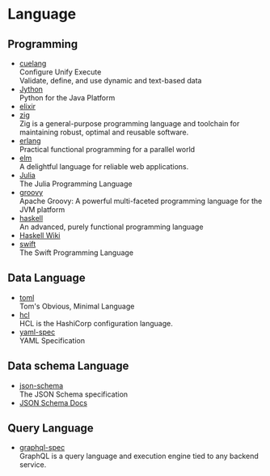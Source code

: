 # Language

## Programming

- [cuelang](https://cuelang.org/)
  <br/>Configure Unify Execute
  <br/>Validate, define, and use dynamic and text-based data
- [Jython](https://www.jython.org/)
  <br/>Python for the Java Platform
- [elixir](https://elixir-lang.org/)
- [zig](https://ziglang.org/)
  <br/>Zig is a general-purpose programming language and toolchain for maintaining robust, optimal and reusable
  software.
- [erlang](https://www.erlang.org/)
  <br/>Practical functional programming
  for a parallel world
- [elm](https://elm-lang.org/)
  <br/>A delightful language for reliable web applications.
- [Julia](https://julialang.org/)
  <br/>The Julia Programming Language
- [groovy](https://groovy-lang.org/)
  <br/>Apache Groovy: A powerful multi-faceted programming language for the JVM platform
- [haskell](https://www.haskell.org/)
  <br/>An advanced, purely functional programming language
- [Haskell Wiki](wiki.haskell.org)
- [swift](https://github.com/apple/swift)
  <br/>The Swift Programming Language

## Data Language

- [toml](https://github.com/toml-lang/toml)
  <br/>Tom's Obvious, Minimal Language
- [hcl](https://github.com/hashicorp/hcl)
  <br/>HCL is the HashiCorp configuration language.
- [yaml-spec](https://github.com/yaml/yaml-spec)
  <br/>YAML Specification

## Data schema Language

- [json-schema](https://github.com/json-schema-org/json-schema-spec)
  <br/>The JSON Schema specification
- [JSON Schema Docs](https://www.learnjsonschema.com/)

## Query Language

- [graphql-spec](https://github.com/graphql/graphql-spec)
  <br/>GraphQL is a query language and execution engine tied to any backend service.
